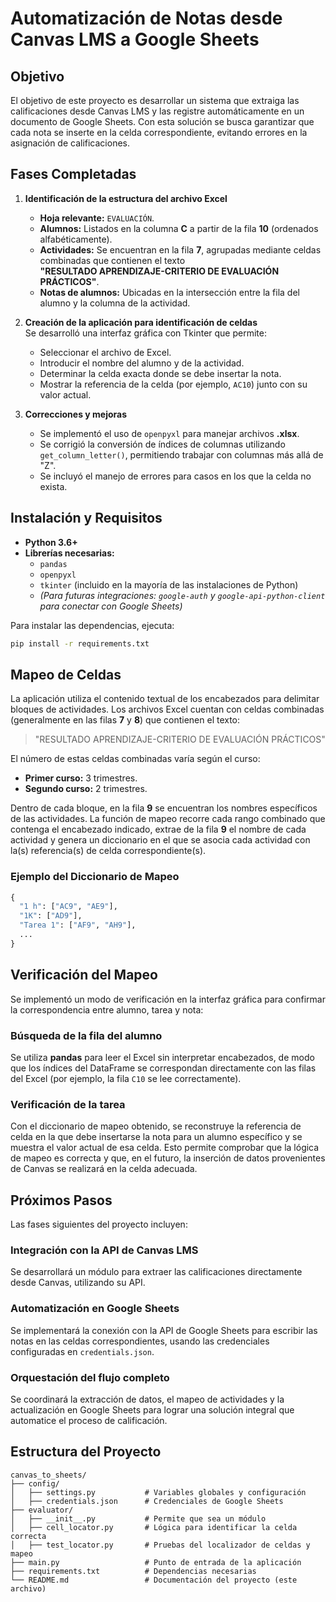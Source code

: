 # Automatización de Notas desde Canvas LMS a Google Sheets

## Objetivo

El objetivo de este proyecto es desarrollar un sistema que extraiga las calificaciones desde Canvas LMS y las registre automáticamente en un documento de Google Sheets. Con esta solución se busca garantizar que cada nota se inserte en la celda correspondiente, evitando errores en la asignación de calificaciones.

## Fases Completadas

1. **Identificación de la estructura del archivo Excel**  
   - **Hoja relevante:** `EVALUACIÓN`.
   - **Alumnos:** Listados en la columna **C** a partir de la fila **10** (ordenados alfabéticamente).
   - **Actividades:** Se encuentran en la fila **7**, agrupadas mediante celdas combinadas que contienen el texto  
     **"RESULTADO APRENDIZAJE-CRITERIO DE EVALUACIÓN PRÁCTICOS"**.
   - **Notas de alumnos:** Ubicadas en la intersección entre la fila del alumno y la columna de la actividad.

2. **Creación de la aplicación para identificación de celdas**  
   Se desarrolló una interfaz gráfica con Tkinter que permite:
   - Seleccionar el archivo de Excel.
   - Introducir el nombre del alumno y de la actividad.
   - Determinar la celda exacta donde se debe insertar la nota.
   - Mostrar la referencia de la celda (por ejemplo, `AC10`) junto con su valor actual.

3. **Correcciones y mejoras**  
   - Se implementó el uso de `openpyxl` para manejar archivos **.xlsx**.
   - Se corrigió la conversión de índices de columnas utilizando `get_column_letter()`, permitiendo trabajar con columnas más allá de "Z".
   - Se incluyó el manejo de errores para casos en los que la celda no exista.

## Instalación y Requisitos

- **Python 3.6+**
- **Librerías necesarias:**
  - `pandas`
  - `openpyxl`
  - `tkinter` (incluido en la mayoría de las instalaciones de Python)
  - *(Para futuras integraciones: `google-auth` y `google-api-python-client` para conectar con Google Sheets)*

Para instalar las dependencias, ejecuta:

```bash
pip install -r requirements.txt
```
## Mapeo de Celdas

La aplicación utiliza el contenido textual de los encabezados para delimitar bloques de actividades. Los archivos Excel cuentan con celdas combinadas (generalmente en las filas **7** y **8**) que contienen el texto:

> "RESULTADO APRENDIZAJE-CRITERIO DE EVALUACIÓN PRÁCTICOS"

El número de estas celdas combinadas varía según el curso:

- **Primer curso:** 3 trimestres.
- **Segundo curso:** 2 trimestres.

Dentro de cada bloque, en la fila **9** se encuentran los nombres específicos de las actividades. La función de mapeo recorre cada rango combinado que contenga el encabezado indicado, extrae de la fila **9** el nombre de cada actividad y genera un diccionario en el que se asocia cada actividad con la(s) referencia(s) de celda correspondiente(s).

### Ejemplo del Diccionario de Mapeo

```python
{
  "1 h": ["AC9", "AE9"],
  "1K": ["AD9"],
  "Tarea 1": ["AF9", "AH9"],
  ...
}
```
## Verificación del Mapeo

Se implementó un modo de verificación en la interfaz gráfica para confirmar la correspondencia entre alumno, tarea y nota:

### Búsqueda de la fila del alumno
Se utiliza **pandas** para leer el Excel sin interpretar encabezados, de modo que los índices del DataFrame se correspondan directamente con las filas del Excel (por ejemplo, la fila `C10` se lee correctamente).

### Verificación de la tarea
Con el diccionario de mapeo obtenido, se reconstruye la referencia de celda en la que debe insertarse la nota para un alumno específico y se muestra el valor actual de esa celda. Esto permite comprobar que la lógica de mapeo es correcta y que, en el futuro, la inserción de datos provenientes de Canvas se realizará en la celda adecuada.

## Próximos Pasos

Las fases siguientes del proyecto incluyen:

### Integración con la API de Canvas LMS
Se desarrollará un módulo para extraer las calificaciones directamente desde Canvas, utilizando su API.

### Automatización en Google Sheets
Se implementará la conexión con la API de Google Sheets para escribir las notas en las celdas correspondientes, usando las credenciales configuradas en `credentials.json`.

### Orquestación del flujo completo
Se coordinará la extracción de datos, el mapeo de actividades y la actualización en Google Sheets para lograr una solución integral que automatice el proceso de calificación.

## Estructura del Proyecto
```plaintext
canvas_to_sheets/
├── config/
│   ├── settings.py           # Variables globales y configuración
│   ├── credentials.json      # Credenciales de Google Sheets
├── evaluator/
│   ├── __init__.py           # Permite que sea un módulo
│   ├── cell_locator.py       # Lógica para identificar la celda correcta
│   ├── test_locator.py       # Pruebas del localizador de celdas y mapeo
├── main.py                   # Punto de entrada de la aplicación
├── requirements.txt          # Dependencias necesarias
└── README.md                 # Documentación del proyecto (este archivo)
```

